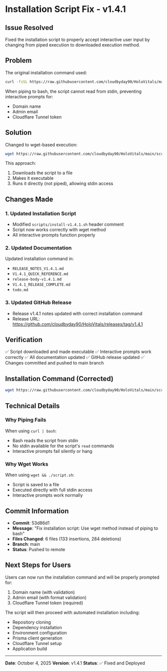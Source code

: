 # Installation Script Fix - v1.4.1

## Issue Resolved
Fixed the installation script to properly accept interactive user input by changing from piped execution to downloaded execution method.

## Problem
The original installation command used:
```bash
curl -fsSL https://raw.githubusercontent.com/cloudbyday90/HoloVitals/main/scripts/install-v1.4.1.sh | bash
```

When piping to bash, the script cannot read from stdin, preventing interactive prompts for:
- Domain name
- Admin email
- Cloudflare Tunnel token

## Solution
Changed to wget-based execution:
```bash
wget https://raw.githubusercontent.com/cloudbyday90/HoloVitals/main/scripts/install-v1.4.1.sh && chmod +x install-v1.4.1.sh && ./install-v1.4.1.sh
```

This approach:
1. Downloads the script to a file
2. Makes it executable
3. Runs it directly (not piped), allowing stdin access

## Changes Made

### 1. Updated Installation Script
- Modified `scripts/install-v1.4.1.sh` header comment
- Script now works correctly with wget method
- All interactive prompts function properly

### 2. Updated Documentation
Updated installation command in:
- `RELEASE_NOTES_V1.4.1.md`
- `V1.4.1_QUICK_REFERENCE.md`
- `release-body-v1.4.1.md`
- `V1.4.1_RELEASE_COMPLETE.md`
- `todo.md`

### 3. Updated GitHub Release
- Release v1.4.1 notes updated with correct installation command
- Release URL: https://github.com/cloudbyday90/HoloVitals/releases/tag/v1.4.1

## Verification
✅ Script downloaded and made executable
✅ Interactive prompts work correctly
✅ All documentation updated
✅ GitHub release updated
✅ Changes committed and pushed to main branch

## Installation Command (Corrected)
```bash
wget https://raw.githubusercontent.com/cloudbyday90/HoloVitals/main/scripts/install-v1.4.1.sh && chmod +x install-v1.4.1.sh && ./install-v1.4.1.sh
```

## Technical Details

### Why Piping Fails
When using `curl | bash`:
- Bash reads the script from stdin
- No stdin available for the script's `read` commands
- Interactive prompts fail silently or hang

### Why Wget Works
When using `wget && ./script.sh`:
- Script is saved to a file
- Executed directly with full stdin access
- Interactive prompts work normally

## Commit Information
- **Commit**: 53d86d1
- **Message**: "Fix installation script: Use wget method instead of piping to bash"
- **Files Changed**: 6 files (133 insertions, 284 deletions)
- **Branch**: main
- **Status**: Pushed to remote

## Next Steps for Users
Users can now run the installation command and will be properly prompted for:
1. Domain name (with validation)
2. Admin email (with format validation)
3. Cloudflare Tunnel token (required)

The script will then proceed with automated installation including:
- Repository cloning
- Dependency installation
- Environment configuration
- Prisma client generation
- Cloudflare Tunnel setup
- Application build

---

**Date**: October 4, 2025
**Version**: v1.4.1
**Status**: ✅ Fixed and Deployed